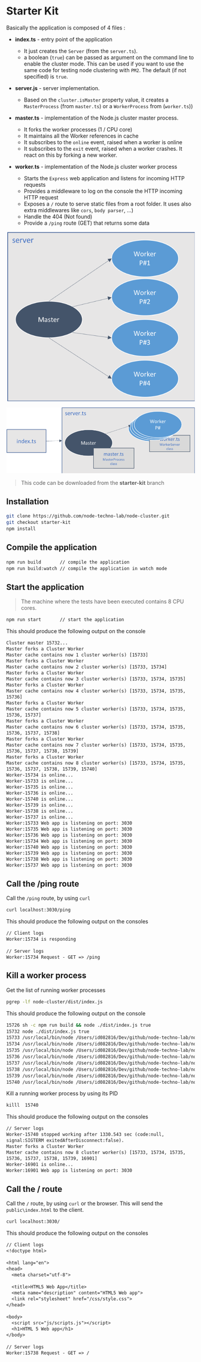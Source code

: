 # Starter Kit

Basically the application is composed of 4 files : 

* **index.ts** - entry point of the application
    * It just creates the `Server` (from the `server.ts`).
    * a boolean (`true`) can be passed as argument on the command line to enable the cluster mode. This can be used if you want to use the same code for testing node clustering with `PM2`. The default (if not specified) is `true`.

* **server.js** - server implementation.
    * Based on the `cluster.isMaster` property value, it creates a `MasterProcess` (from `master.ts`) or a `WorkerProcess` from (`worker.ts`))

* **master.ts** - implementation of the Node.js cluster master process.
    * It forks the worker processes (1 / CPU core)
    * It maintains all the Worker references in cache
    * It subscribes to the `online` event, raised when a worker is online
    * It subscribes to the `exit` event, raised when a worker crashes. It react on this by forking a new worker.

* **worker.ts** - implementation of the Node.js cluster worker process
    * Starts the `Express` web application and listens for incoming HTTP requests
    * Provides a middleware to log on the console the HTTP incoming HTTP request
    * Exposes a `/` route to serve static files from a root folder. It uses also extra middlewares like `cors`, `body parser`, ...)
    * Handle the 404 (Not found)
    * Provide a `/ping` route (GET) that returns some data 


![starter-kit](images/starter-kit.png)

![starter-kit-files](images/starter-kit-files.png)

> This code can be downloaded from the **starter-kit** branch

## Installation

```bash
git clone https://github.com/node-techno-lab/node-cluster.git
git checkout starter-kit
npm install
```

## Compile the application

```bash
npm run build       // compile the application
npm run build:watch // compile the application in watch mode
```

## Start the application

> The machine where the tests have been executed contains 8 CPU cores.

```bash
npm run start       // start the application 
```

This should produce the following output on the console

```text
Cluster master 15732...
Master forks a Cluster Worker
Master cache contains now 1 cluster worker(s) [15733]
Master forks a Cluster Worker
Master cache contains now 2 cluster worker(s) [15733, 15734]
Master forks a Cluster Worker
Master cache contains now 3 cluster worker(s) [15733, 15734, 15735]
Master forks a Cluster Worker
Master cache contains now 4 cluster worker(s) [15733, 15734, 15735, 15736]
Master forks a Cluster Worker
Master cache contains now 5 cluster worker(s) [15733, 15734, 15735, 15736, 15737]
Master forks a Cluster Worker
Master cache contains now 6 cluster worker(s) [15733, 15734, 15735, 15736, 15737, 15738]
Master forks a Cluster Worker
Master cache contains now 7 cluster worker(s) [15733, 15734, 15735, 15736, 15737, 15738, 15739]
Master forks a Cluster Worker
Master cache contains now 8 cluster worker(s) [15733, 15734, 15735, 15736, 15737, 15738, 15739, 15740]
Worker-15734 is online...
Worker-15733 is online...
Worker-15735 is online...
Worker-15736 is online...
Worker-15740 is online...
Worker-15739 is online...
Worker-15738 is online...
Worker-15737 is online...
Worker:15733 Web app is listening on port: 3030
Worker:15735 Web app is listening on port: 3030
Worker:15736 Web app is listening on port: 3030
Worker:15734 Web app is listening on port: 3030
Worker:15740 Web app is listening on port: 3030
Worker:15739 Web app is listening on port: 3030
Worker:15738 Web app is listening on port: 3030
Worker:15737 Web app is listening on port: 3030
```

## Call the /ping route
Call the `/ping` route, by using `curl` 

```bash
curl localhost:3030/ping
```

This should produce the following output on the consoles

```text
// Client logs
Worker:15734 is responding

// Server logs
Worker:15734 Request - GET => /ping
```

## Kill a worker process

Get the list of running worker processes 

```bash
pgrep -lf node-cluster/dist/index.js
```

This should produce the following output on the console

```bash
15726 sh -c npm run build && node ./dist/index.js true
15732 node ./dist/index.js true
15733 /usr/local/bin/node /Users/id082816/Dev/github/node-techno-lab/node-cluster/dist/index.js true
15734 /usr/local/bin/node /Users/id082816/Dev/github/node-techno-lab/node-cluster/dist/index.js true
15735 /usr/local/bin/node /Users/id082816/Dev/github/node-techno-lab/node-cluster/dist/index.js true
15736 /usr/local/bin/node /Users/id082816/Dev/github/node-techno-lab/node-cluster/dist/index.js true
15737 /usr/local/bin/node /Users/id082816/Dev/github/node-techno-lab/node-cluster/dist/index.js true
15738 /usr/local/bin/node /Users/id082816/Dev/github/node-techno-lab/node-cluster/dist/index.js true
15739 /usr/local/bin/node /Users/id082816/Dev/github/node-techno-lab/node-cluster/dist/index.js true
15740 /usr/local/bin/node /Users/id082816/Dev/github/node-techno-lab/node-cluster/dist/index.js true
```

Kill a running worker process by using its PID

```bash
killl  15740
```

This should produce the following output on the consoles

```text
// Server logs
Worker-15740 stopped working after 1330.543 sec (code:null, signal:SIGTERM exitedAfterDisconnect:false).
Master forks a Cluster Worker
Master cache contains now 8 cluster worker(s) [15733, 15734, 15735, 15736, 15737, 15738, 15739, 16901]
Worker-16901 is online...
Worker:16901 Web app is listening on port: 3030
```

## Call the / route

Call the `/` route, by using `curl` or the browser. This will send the `public\index.html` to the client.

```bash
curl localhost:3030/
```

This should produce the following output on the consoles

```text
// Client logs
<!doctype html>

<html lang="en">
<head>
  <meta charset="utf-8">

  <title>HTML5 Web App</title>
  <meta name="description" content="HTML5 Web app">
  <link rel="stylesheet" href="/css/style.css">
</head>

<body>
  <script src="js/scripts.js"></script>
  <h1>HTML 5 Web app</h1>
</body>

// Server logs
Worker:15738 Request - GET => /
```